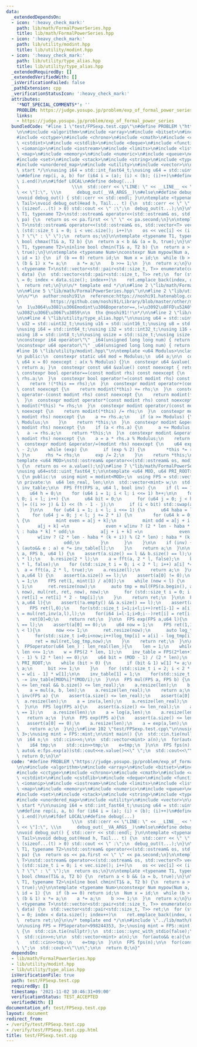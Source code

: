 ```yaml
---
data:
  _extendedDependsOn:
  - icon: ':heavy_check_mark:'
    path: lib/math/FormalPowerSeries.hpp
    title: lib/math/FormalPowerSeries.hpp
  - icon: ':heavy_check_mark:'
    path: lib/utility/modint.hpp
    title: lib/utility/modint.hpp
  - icon: ':heavy_check_mark:'
    path: lib/utility/type_alias.hpp
    title: lib/utility/type_alias.hpp
  _extendedRequiredBy: []
  _extendedVerifiedWith: []
  _isVerificationFailed: false
  _pathExtension: cpp
  _verificationStatusIcon: ':heavy_check_mark:'
  attributes:
    '*NOT_SPECIAL_COMMENTS*': ''
    PROBLEM: https://judge.yosupo.jp/problem/exp_of_formal_power_series
    links:
    - https://judge.yosupo.jp/problem/exp_of_formal_power_series
  bundledCode: "#line 1 \"test/FPSexp.test.cpp\"\n#define PROBLEM \"https://judge.yosupo.jp/problem/exp_of_formal_power_series\"\
    \n\n#include <algorithm>\n#include <array>\n#include <bitset>\n#include <cassert>\n\
    #include <cctype>\n#include <chrono>\n#include <cmath>\n#include <complex>\n#include\
    \ <cstdint>\n#include <cstdlib>\n#include <deque>\n#include <functional>\n#include\
    \ <iomanip>\n#include <iostream>\n#include <limits>\n#include <list>\n#include\
    \ <map>\n#include <memory>\n#include <numeric>\n#include <queue>\n#include <random>\n\
    #include <set>\n#include <stack>\n#include <string>\n#include <type_traits>\n\
    #include <unordered_map>\n#include <utility>\n#include <vector>\n\n/* template\
    \ start */\n\nusing i64 = std::int_fast64_t;\nusing u64 = std::uint_fast64_t;\n\
    \n#define rep(i, a, b) for (i64 i = (a); (i) < (b); (i)++)\n#define all(i) i.begin(),\
    \ i.end()\n\n#ifdef LOCAL\n#define debug(...)                                \
    \                    \\\n  std::cerr << \"LINE: \" << __LINE__ << \"  [\" << #__VA_ARGS__\
    \ << \"]:\", \\\n      debug_out(__VA_ARGS__)\n#else\n#define debug(...)\n#endif\n\
    \nvoid debug_out() { std::cerr << std::endl; }\n\ntemplate <typename Head, typename...\
    \ Tail>\nvoid debug_out(Head h, Tail... t) {\n  std::cerr << \" \" << h;\n  if\
    \ (sizeof...(t) > 0) std::cout << \" :\";\n  debug_out(t...);\n}\n\ntemplate <typename\
    \ T1, typename T2>\nstd::ostream& operator<<(std::ostream& os, std::pair<T1, T2>\
    \ pa) {\n  return os << pa.first << \" \" << pa.second;\n}\n\ntemplate <typename\
    \ T>\nstd::ostream& operator<<(std::ostream& os, std::vector<T> vec) {\n  for\
    \ (std::size_t i = 0; i < vec.size(); i++)\n    os << vec[i] << (i + 1 == vec.size()\
    \ ? \"\" : \" \");\n  return os;\n}\n\ntemplate <typename T1, typename T2>\ninline\
    \ bool chmax(T1& a, T2 b) {\n  return a < b && (a = b, true);\n}\n\ntemplate <typename\
    \ T1, typename T2>\ninline bool chmin(T1& a, T2 b) {\n  return a > b && (a = b,\
    \ true);\n}\n\ntemplate <typename Num>\nconstexpr Num mypow(Num a, u64 b, Num\
    \ id = 1) {\n  if (b == 0) return id;\n  Num x = id;\n  while (b > 0) {\n    if\
    \ (b & 1) x *= a;\n    a *= a;\n    b >>= 1;\n  }\n  return x;\n}\n\ntemplate\
    \ <typename T>\nstd::vector<std::pair<std::size_t, T>> enumerate(const std::vector<T>&\
    \ data) {\n  std::vector<std::pair<std::size_t, T>> ret;\n  for (std::size_t index\
    \ = 0; index < data.size(); index++)\n    ret.emplace_back(index, data[index]);\n\
    \  return ret;\n}\n\n/* template end */\n\n#line 2 \"lib/math/FormalPowerSeries.hpp\"\
    \n\n#line 5 \"lib/math/FormalPowerSeries.hpp\"\n\n#line 2 \"lib/utility/modint.hpp\"\
    \n\n/*\n  author:noshi91\n  reference:https://noshi91.hatenablog.com/entry/2019/03/31/174006\n\
    \            https://github.com/noshi91/Library/blob/master/other/modint.cpp\n\
    \n  1\u3064\u3081\u306Emodint\u306Boperator==,!=\u3092\u8FFD\u52A0\u3057\u305F\
    \u3082\u306E\u3067\u3059\n\n  thx @noshi91!!\n*/\n\n#line 2 \"lib/utility/type_alias.hpp\"\
    \n\n#line 4 \"lib/utility/type_alias.hpp\"\n\nusing u64 = std::uint64_t;\nusing\
    \ u32 = std::uint32_t;\nusing u16 = std::uint16_t;\nusing u8 = std::uint8_t;\n\
    \nusing i64 = std::int64_t;\nusing i32 = std::int32_t;\nusing i16 = std::int16_t;\n\
    using i8 = std::int8_t;\n\nusing usize = std::size_t;\nusing isize = std::ptrdiff_t;\n\
    \nconstexpr i64 operator\"\" _i64(unsigned long long num) { return i64(num); }\n\
    \nconstexpr u64 operator\"\" _u64(unsigned long long num) { return u64(num); }\n\
    #line 16 \"lib/utility/modint.hpp\"\n\ntemplate <u64 Modulus>\nclass modint {\n\
    \n public:\n  constexpr static u64 mod = Modulus;\n  u64 a;\n\n  constexpr modint(const\
    \ u64 x = 0) noexcept : a(x % Modulus) {}\n  constexpr u64 &value() noexcept {\
    \ return a; }\n  constexpr const u64 &value() const noexcept { return a; }\n \
    \ constexpr bool operator==(const modint rhs) const noexcept {\n    return a ==\
    \ rhs.a;\n  }\n  constexpr bool operator!=(const modint rhs) const noexcept {\n\
    \    return !(*this == rhs);\n  }\n  constexpr modint operator+(const modint rhs)\
    \ const noexcept {\n    return modint(*this) += rhs;\n  }\n  constexpr modint\
    \ operator-(const modint rhs) const noexcept {\n    return modint(*this) -= rhs;\n\
    \  }\n  constexpr modint operator*(const modint rhs) const noexcept {\n    return\
    \ modint(*this) *= rhs;\n  }\n  constexpr modint operator/(const modint rhs) const\
    \ noexcept {\n    return modint(*this) /= rhs;\n  }\n  constexpr modint &operator+=(const\
    \ modint rhs) noexcept {\n    a += rhs.a;\n    if (a >= Modulus) {\n      a -=\
    \ Modulus;\n    }\n    return *this;\n  }\n  constexpr modint &operator-=(const\
    \ modint rhs) noexcept {\n    if (a < rhs.a) {\n      a += Modulus;\n    }\n \
    \   a -= rhs.a;\n    return *this;\n  }\n  constexpr modint &operator*=(const\
    \ modint rhs) noexcept {\n    a = a * rhs.a % Modulus;\n    return *this;\n  }\n\
    \  constexpr modint &operator/=(modint rhs) noexcept {\n    u64 exp = Modulus\
    \ - 2;\n    while (exp) {\n      if (exp % 2) {\n        *this *= rhs;\n     \
    \ }\n      rhs *= rhs;\n      exp /= 2;\n    }\n    return *this;\n  }\n};\n\n\
    template <u64 MOD>\nstd::ostream& operator<<(std::ostream& os, modint<MOD> a)\
    \ {\n  return os << a.value();\n}\n#line 7 \"lib/math/FormalPowerSeries.hpp\"\n\
    \nusing u64=std::uint_fast64_t;\n\ntemplate <u64 MOD, u64 PRI_ROOT>\nclass FPSoperator\
    \ {\n public:\n  using mint = modint<MOD>;\n  using FPS = std::vector<mint>;\n\
    \n private:\n  u64 len_real, len;\n\n  std::vector<mint> w;\n  std::vector<mint>\
    \ inv_table;\n\n  FPS fft(FPS a, u64 l, bool inv) {\n    if (l == 1) return a;\n\
    \    u64 h = 0;\n    for (u64 i = 1; i < l; i <<= 1) h++;\n\n    for (u64 i =\
    \ 0; i < l; i++) {\n      u64 bit = 0;\n      for (u64 j = 0; j < h; j++) bit\
    \ |= ((i >> j) & 1) << (h - 1 - j);\n      if (i < bit) std::swap(a[i], a[bit]);\n\
    \    }\n\n    for (u64 i = 1; i < l; i <<= 1) {\n      u64 haba = len / i;\n \
    \     for (u64 j = 0; j < l; j += 2 * i) {\n        for (u64 k = 0; k < i; k++)\
    \ {\n          mint even = a[j + k];\n          mint odd = a[j + i + k];\n   \
    \       a[j + k] =\n              even + w[inv ? (2 * len - haba * k) % (2 * len)\
    \ : haba * k] * odd;\n          a[j + i + k] =\n              even +\n       \
    \       w[inv ? (2 * len - haba * (k + i)) % (2 * len) : haba * (k + i)] *\n \
    \                 odd;\n        }\n      }\n    }\n\n    if (inv) {\n      for\
    \ (auto&& e : a) e *= inv_table[l];\n    }\n    return a;\n  }\n\n  FPS mul(FPS\
    \ a, FPS b, u64 l) {\n    assert(a.size() == l && b.size() == l);\n    a.resize(2\
    \ * l);\n    b.resize(2 * l);\n    a = fft(a, 2 * l, false);\n    b = fft(b, 2\
    \ * l, false);\n    for (std::size_t i = 0; i < 2 * l; i++) a[i] *= b[i];\n  \
    \  a = fft(a, 2 * l, true);\n    a.resize(l);\n    return a;\n  }\n\n  FPS inv(FPS\
    \ a,u64 l) {\n    assert(a.size() == l);\n    assert(a[0] != 0);\n    u64 now\
    \ = 1;\n    FPS ret(1, mint(1) / a[0]);\n    while (now < l) {\n      now <<=\
    \ 1;\n      ret.resize(now);\n      auto tmp = mul(FPS(a.begin(), a.begin() +\
    \ now), mul(ret, ret, now), now);\n      for (std::size_t i = 0; i < now; i++)\
    \ ret[i] = ret[i] * 2 - tmp[i];\n    }\n    return ret;\n  }\n\n  FPS log(FPS\
    \ a,u64 l){\n    assert(!a.empty() && a.size() == l);\n    assert(a[0] == 1);\n\
    \    FPS ret(l,0);\n    for(std::size_t i=1;i<l;i++)ret[i-1] = a[i]*i;\n    ret\
    \ = mul(ret,inv(a,l),l);\n    for(i64 i=l-1;i>0;i--)ret[i] = ret[i-1] * inv_table[i];\n\
    \    ret[0]=0;\n    return ret;\n  }\n\n  FPS exp(FPS a,u64 l){\n    assert(a.size()\
    \ == l);\n    assert(a[0] == 0);\n    u64 now = 1;\n    FPS ret(1,1);\n    while(now\
    \ < l){\n      now <<= 1;\n      ret.resize(now);\n      auto log_tmp = log(ret,now);\n\
    \      for(std::size_t i=0;i<now;i++)log_tmp[i] = a[i] - log_tmp[i] + (i==0?1:0);\n\
    \      ret = mul(ret,log_tmp,now);\n    }\n    return ret;\n  }\n\n public:\n\
    \  FPSoperator(u64 len_) : len_real(len_){\n    len = 1;\n    while (len < len_real)\
    \ len <<= 1;\n    w = FPS(2 * len, 1);\n    inv_table = FPS(2*len+1,0);\n    assert((MOD\
    \ - 1) % (2 * len) == 0);\n    u64 bit = (MOD - 1) / (2 * len);\n    mint a =\
    \ PRI_ROOT;\n    while (bit > 0) {\n      if (bit & 1) w[1] *= a;\n      a *=\
    \ a;\n      bit >>= 1;\n    }\n    for (std::size_t i = 2; i < 2 * len; i++) w[i]\
    \ = w[i - 1] * w[1];\n\n    inv_table[1] = 1;\n    for(std::size_t i=2;i<2*len+1;i++)inv_table[i]\
    \ -= inv_table[MOD%i]*(MOD/i);\n  }\n\n  FPS mul(FPS a, FPS b) {\n    assert(a.size()\
    \ <= len_real && b.size() <= len_real);\n    a.resize(len);\n    b.resize(len);\n\
    \    a = mul(a, b, len);\n    a.resize(len_real);\n    return a;\n  }\n\n  FPS\
    \ inv(FPS a) {\n    assert(a.size() <= len_real);\n    assert(a[0] != 0);\n  \
    \  a.resize(len);\n    a = inv(a,len);\n    a.resize(len_real);\n    return a;\n\
    \  }\n\n  FPS log(FPS a){\n    assert(a.size() <= len_real);\n    assert(a[0]\
    \ == 1);\n    a.resize(len);\n    a = log(a,len);\n    a.resize(len_real);\n \
    \   return a;\n  }\n\n  FPS exp(FPS a){\n    assert(a.size() <= len_real);\n \
    \   assert(a[0] == 0);\n    a.resize(len);\n    a = exp(a,len);\n    a.resize(len_real);\n\
    \    return a;\n  }\n};\n#line 102 \"test/FPSexp.test.cpp\"\n\nusing FPS = FPSoperator<998244353,\
    \ 3>;\nusing mint = FPS::mint;\n\nint main() {\n  std::cin.tie(nullptr);\n  std::ios::sync_with_stdio(false);\n\
    \n  i64 n;\n  std::cin>>n;\n\n  std::vector<mint> a(n);\n  for(auto&& e:a){\n\
    \    i64 tmp;\n    std::cin>>tmp;\n    e=tmp;\n  }\n\n  FPS fps(n);\n\n  for(const\
    \ auto& e:fps.exp(a))std::cout<<e.value()<<\" \";\n  std::cout<<\"\\n\";\n\n \
    \ return 0;\n}\n"
  code: "#define PROBLEM \"https://judge.yosupo.jp/problem/exp_of_formal_power_series\"\
    \n\n#include <algorithm>\n#include <array>\n#include <bitset>\n#include <cassert>\n\
    #include <cctype>\n#include <chrono>\n#include <cmath>\n#include <complex>\n#include\
    \ <cstdint>\n#include <cstdlib>\n#include <deque>\n#include <functional>\n#include\
    \ <iomanip>\n#include <iostream>\n#include <limits>\n#include <list>\n#include\
    \ <map>\n#include <memory>\n#include <numeric>\n#include <queue>\n#include <random>\n\
    #include <set>\n#include <stack>\n#include <string>\n#include <type_traits>\n\
    #include <unordered_map>\n#include <utility>\n#include <vector>\n\n/* template\
    \ start */\n\nusing i64 = std::int_fast64_t;\nusing u64 = std::uint_fast64_t;\n\
    \n#define rep(i, a, b) for (i64 i = (a); (i) < (b); (i)++)\n#define all(i) i.begin(),\
    \ i.end()\n\n#ifdef LOCAL\n#define debug(...)                                \
    \                    \\\n  std::cerr << \"LINE: \" << __LINE__ << \"  [\" << #__VA_ARGS__\
    \ << \"]:\", \\\n      debug_out(__VA_ARGS__)\n#else\n#define debug(...)\n#endif\n\
    \nvoid debug_out() { std::cerr << std::endl; }\n\ntemplate <typename Head, typename...\
    \ Tail>\nvoid debug_out(Head h, Tail... t) {\n  std::cerr << \" \" << h;\n  if\
    \ (sizeof...(t) > 0) std::cout << \" :\";\n  debug_out(t...);\n}\n\ntemplate <typename\
    \ T1, typename T2>\nstd::ostream& operator<<(std::ostream& os, std::pair<T1, T2>\
    \ pa) {\n  return os << pa.first << \" \" << pa.second;\n}\n\ntemplate <typename\
    \ T>\nstd::ostream& operator<<(std::ostream& os, std::vector<T> vec) {\n  for\
    \ (std::size_t i = 0; i < vec.size(); i++)\n    os << vec[i] << (i + 1 == vec.size()\
    \ ? \"\" : \" \");\n  return os;\n}\n\ntemplate <typename T1, typename T2>\ninline\
    \ bool chmax(T1& a, T2 b) {\n  return a < b && (a = b, true);\n}\n\ntemplate <typename\
    \ T1, typename T2>\ninline bool chmin(T1& a, T2 b) {\n  return a > b && (a = b,\
    \ true);\n}\n\ntemplate <typename Num>\nconstexpr Num mypow(Num a, u64 b, Num\
    \ id = 1) {\n  if (b == 0) return id;\n  Num x = id;\n  while (b > 0) {\n    if\
    \ (b & 1) x *= a;\n    a *= a;\n    b >>= 1;\n  }\n  return x;\n}\n\ntemplate\
    \ <typename T>\nstd::vector<std::pair<std::size_t, T>> enumerate(const std::vector<T>&\
    \ data) {\n  std::vector<std::pair<std::size_t, T>> ret;\n  for (std::size_t index\
    \ = 0; index < data.size(); index++)\n    ret.emplace_back(index, data[index]);\n\
    \  return ret;\n}\n\n/* template end */\n\n#include \"../lib/math/FormalPowerSeries.hpp\"\
    \n\nusing FPS = FPSoperator<998244353, 3>;\nusing mint = FPS::mint;\n\nint main()\
    \ {\n  std::cin.tie(nullptr);\n  std::ios::sync_with_stdio(false);\n\n  i64 n;\n\
    \  std::cin>>n;\n\n  std::vector<mint> a(n);\n  for(auto&& e:a){\n    i64 tmp;\n\
    \    std::cin>>tmp;\n    e=tmp;\n  }\n\n  FPS fps(n);\n\n  for(const auto& e:fps.exp(a))std::cout<<e.value()<<\"\
    \ \";\n  std::cout<<\"\\n\";\n\n  return 0;\n}"
  dependsOn:
  - lib/math/FormalPowerSeries.hpp
  - lib/utility/modint.hpp
  - lib/utility/type_alias.hpp
  isVerificationFile: true
  path: test/FPSexp.test.cpp
  requiredBy: []
  timestamp: '2021-11-02 10:46:31+09:00'
  verificationStatus: TEST_ACCEPTED
  verifiedWith: []
documentation_of: test/FPSexp.test.cpp
layout: document
redirect_from:
- /verify/test/FPSexp.test.cpp
- /verify/test/FPSexp.test.cpp.html
title: test/FPSexp.test.cpp
---
```

